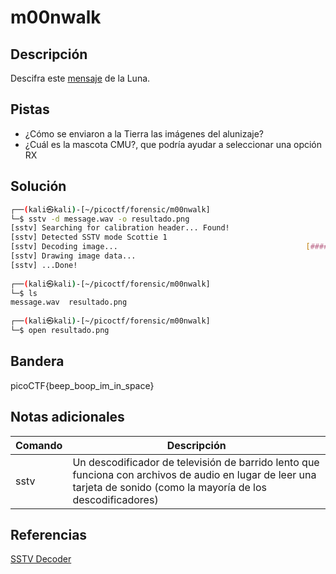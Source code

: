 # m00nwalk

## Descripción
Descifra este [mensaje](https://jupiter.challenges.picoctf.org/static/14393e18d98fedbaedbc28896d7ef31a/message.wav) de la Luna.

## Pistas
- ¿Cómo se enviaron a la Tierra las imágenes del alunizaje?
- ¿Cuál es la mascota CMU?, que podría ayudar a seleccionar una opción RX

## Solución
```bash
┌──(kali㉿kali)-[~/picoctf/forensic/m00nwalk]
└─$ sstv -d message.wav -o resultado.png
[sstv] Searching for calibration header... Found!    
[sstv] Detected SSTV mode Scottie 1
[sstv] Decoding image...                                          [####################################################################################################] 100%
[sstv] Drawing image data...
[sstv] ...Done!
                                                                                                                                                                             
┌──(kali㉿kali)-[~/picoctf/forensic/m00nwalk]
└─$ ls
message.wav  resultado.png
                                                                                                                                                                             
┌──(kali㉿kali)-[~/picoctf/forensic/m00nwalk]
└─$ open resultado.png 
```

## Bandera
picoCTF{beep_boop_im_in_space}

## Notas adicionales
| Comando | Descripción |
|--------|--------|
| sstv | Un descodificador de televisión de barrido lento que funciona con archivos de audio en lugar de leer una tarjeta de sonido (como la mayoría de los descodificadores) |

## Referencias
[SSTV Decoder](https://github.com/colaclanth/sstv)